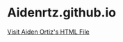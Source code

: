 # Aidenrtz.github.io

<a href="https://github.com/Aidenrtz/Aidenrtz.github.io/blob/main/Aiden_Ortiz.html" target="_blank">Visit Aiden Ortiz's HTML File</a>

